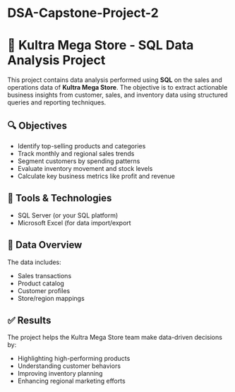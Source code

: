 # DSA-Capstone-Project-2
# 🛒 Kultra Mega Store - SQL Data Analysis Project

This project contains data analysis performed using **SQL** on the sales and operations data of **Kultra Mega Store**. The objective is to extract actionable business insights from customer, sales, and inventory data using structured queries and reporting techniques.

## 🔍 Objectives
- Identify top-selling products and categories
- Track monthly and regional sales trends
- Segment customers by spending patterns
- Evaluate inventory movement and stock levels
- Calculate key business metrics like profit and revenue

## 🧰 Tools & Technologies
- SQL Server (or your SQL platform)
- Microsoft Excel (for data import/export 

## 📁 Data Overview
The data includes:
- Sales transactions
- Product catalog
- Customer profiles
- Store/region mappings

## ✅ Results
The project helps the Kultra Mega Store team make data-driven decisions by:
- Highlighting high-performing products
- Understanding customer behaviors
- Improving inventory planning
- Enhancing regional marketing efforts
